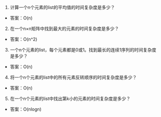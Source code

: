 

1. 计算一个n个元素的list的平均值的时间复杂度是多少？
- 答案：O(n)

2. 在一个n×n矩阵中找到最大的元素的时间复杂度是多少？
- 答案：O(n^2)

3. 一个n个元素的list，每个元素都是0或1。找到最长的连续1序列的时间复杂度是多少？
- 答案：O(n)

4. 将一个n个元素的list中的所有元素反转顺序的时间复杂度是多少？
- 答案：O(n)

5. 在一个n个元素的list中找出第k小的元素的时间复杂度是多少？
- 答案：O(nlogn)